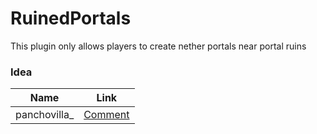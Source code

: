 # RuinedPortals

This plugin only allows players to create nether portals near portal ruins

### Idea
| Name | Link |
| --- | --- |
| panchovilla_ | [Comment](https://www.reddit.com/r/admincraft/comments/y2bkka/comment/is4tvls/?utm_source=share&utm_medium=web2x&context=3) |
